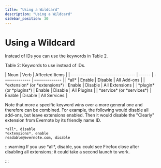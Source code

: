```yaml
---
title: "Using a Wildcard"
description: "Using a Wildcard"
sidebar_position: 30
---
```


# Using a Wildcard

Instead of IDs you can use the keywords in Table 2.

Table 2: Keywords to use instead of IDs.

| Noun                              | Verb   | Affected Items |
| --------------------------------- | ------ | -------------- | -------------- |
| \*all\*                           | Enable | Disable        | All Add-ons    |
| \*extension\* (or \*extensions\*) | Enable | Disable        | All Extensions |
| \*plugin\* (or \*plugins\*)       | Enable | Disable        | All Plugins    |
| \*service\* (or \*services\*)     | Enable | Disable        | All Services   |

Note that more a specific keyword wins over a more general one and therefore can be combined. For
example, the following would disable all add-ons, but leave extensions enabled. Then it would
disable the "Clearly" extension from Evernote by its friendly name ID.

```
*all*, disable
*extensions*, enable
readable@evernote.com, disable
```

:::warning
If you use \*all\*, disable, you could see Firefox close after disabling all
extensions; it could take a second launch to work.

:::
